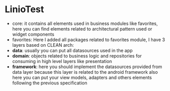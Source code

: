 # LinioTest
 - core: it contains all elements used in business modules like favorites, here you can find elements related to architectural pattern used or widget components 
 - favorites: Here I added all packages related to favorites module, I have 3 layers based on CLEAN arch:
 - **data**: usually you can put all datasources used in the app
 - **domain**: objects related to business logic and repositories for consuming in high level layers like presentation
 - **framework**: here you should implement the datasources provided from data layer because this layer is related to the android framework also here you can put your view models, adapters and others elements following the previous specification
